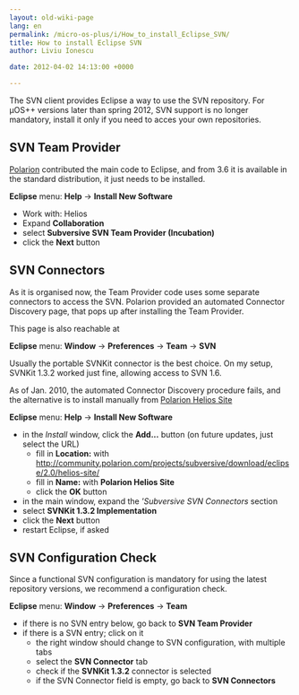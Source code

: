```yaml
---
layout: old-wiki-page
lang: en
permalink: /micro-os-plus/i/How_to_install_Eclipse_SVN/
title: How to install Eclipse SVN
author: Liviu Ionescu

date: 2012-04-02 14:13:00 +0000

---
```


The SVN client provides Eclipse a way to use the SVN repository. For µOS++ versions later than spring 2012, SVN support is no longer mandatory, install it only if you need to acces your own repositories.

SVN Team Provider
-----------------

[Polarion](http://www.polarion.com/products/svn/subversive.php) contributed the main code to Eclipse, and from 3.6 it is available in the standard distribution, it just needs to be installed.


**Eclipse** menu: **Help** → **Install New Software**

-   Work with: Helios
-   Expand **Collaboration**
-   select **Subversive SVN Team Provider (Incubation)**
-   click the **Next** button

SVN Connectors
--------------

As it is organised now, the Team Provider code uses some separate connectors to access the SVN. Polarion provided an automated Connector Discovery page, that pops up after installing the Team Provider.

This page is also reachable at


**Eclipse** menu: **Window** → **Preferences** → **Team** → **SVN**

Usually the portable SVNKit connector is the best choice. On my setup, SVNKit 1.3.2 worked just fine, allowing access to SVN 1.6.

As of Jan. 2010, the automated Connector Discovery procedure fails, and the alternative is to install manually from [Polarion Helios Site](http://community.polarion.com/projects/subversive/download/eclipse/2.0/helios-site/)


**Eclipse** menu: **Help** → **Install New Software**

-   in the *Install* window, click the **Add...** button (on future updates, just select the URL)
    -   fill in **Location:** with <http://community.polarion.com/projects/subversive/download/eclipse/2.0/helios-site/>
    -   fill in **Name:** with **Polarion Helios Site**
    -   click the **OK** button
-   in the main window, expand the *'Subversive SVN Connectors* section
-   select **SVNKit 1.3.2 Implementation**
-   click the **Next** button
-   restart Eclipse, if asked

SVN Configuration Check
-----------------------

Since a functional SVN configuration is mandatory for using the latest repository versions, we recommend a configuration check.


**Eclipse** menu: **Window** → **Preferences** → **Team**

-   if there is no SVN entry below, go back to **SVN Team Provider**
-   if there is a SVN entry; click on it
    -   the right window should change to SVN configuration, with multiple tabs
    -   select the **SVN Connector** tab
    -   check if the **SVNKit 1.3.2** connector is selected
    -   if the SVN Connector field is empty, go back to **SVN Connectors**
